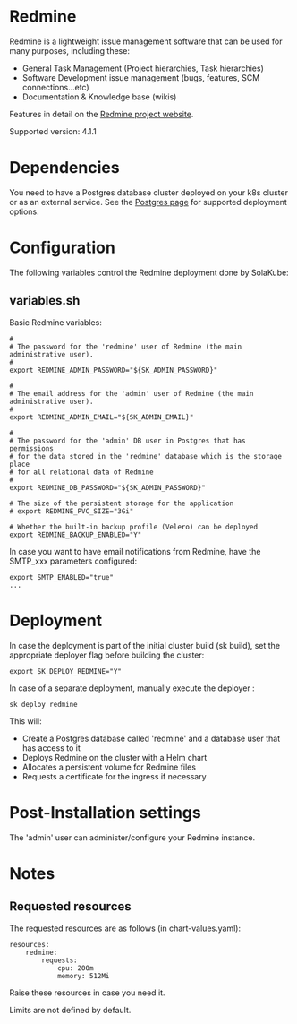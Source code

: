 # Redmine

Redmine is a lightweight issue management software that can be used for many purposes, including these:
- General Task Management (Project hierarchies, Task hierarchies)
- Software Development issue management (bugs, features, SCM connections...etc)
- Documentation & Knowledge base (wikis)

Features in detail on the [Redmine project website](https://redmine.org).

Supported version: 4.1.1

# Dependencies

You need to have a Postgres database cluster deployed on your k8s cluster or as an external service. See the [Postgres page](postgres.md) for supported deployment options.  

# Configuration

The following variables control the Redmine deployment done by SolaKube:

## variables.sh

Basic Redmine variables:

~~~
#
# The password for the 'redmine' user of Redmine (the main administrative user).
#
export REDMINE_ADMIN_PASSWORD="${SK_ADMIN_PASSWORD}"

#
# The email address for the 'admin' user of Redmine (the main administrative user).
#
export REDMINE_ADMIN_EMAIL="${SK_ADMIN_EMAIL}"

#
# The password for the 'admin' DB user in Postgres that has permissions
# for the data stored in the 'redmine' database which is the storage place
# for all relational data of Redmine
#
export REDMINE_DB_PASSWORD="${SK_ADMIN_PASSWORD}"

# The size of the persistent storage for the application
# export REDMINE_PVC_SIZE="3Gi"

# Whether the built-in backup profile (Velero) can be deployed
export REDMINE_BACKUP_ENABLED="Y"
~~~

In case you want to have email notifications from Redmine, have the SMTP_xxx parameters configured:

~~~
export SMTP_ENABLED="true"
...
~~~


# Deployment

In case the deployment is part of the initial cluster build (sk build), set the appropriate deployer flag before building the cluster:

~~~
export SK_DEPLOY_REDMINE="Y"
~~~

In case of a separate deployment, manually execute the deployer :

~~~
sk deploy redmine
~~~ 

This will:
- Create a Postgres database called 'redmine' and a database user that has
  access to it
- Deploys Redmine on the cluster with a Helm chart
- Allocates a persistent volume for Redmine files
- Requests a certificate for the ingress if necessary

# Post-Installation settings

The 'admin' user can administer/configure your Redmine instance.

# Notes

## Requested resources 

The requested resources are as follows (in chart-values.yaml):

~~~
resources:
    redmine:
        requests:
            cpu: 200m
            memory: 512Mi
~~~
Raise these resources in case you need it.

Limits are not defined by default.


